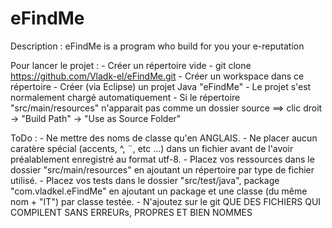 eFindMe
=======

Description : eFindMe is a program who build for you your e-reputation

Pour lancer le projet : 
	- Créer un répertoire vide
	- git clone https://github.com/Vladk-el/eFindMe.git
	- Créer un workspace dans ce répertoire
	- Créer (via Eclipse) un projet Java "eFindMe"
	- Le projet s'est normalement chargé automatiquement
	- Si le répertoire "src/main/resources" n'apparait pas comme un dossier source ==> clic droit -> "Build Path" -> "Use as Source Folder"

ToDo : 
	- Ne mettre des noms de classe qu'en ANGLAIS.
	- Ne placer aucun caratère spécial (accents, ^, ¨, etc ...) dans un fichier avant de l'avoir préalablement enregistré au format utf-8.
	- Placez vos ressources dans le dossier "src/main/resources" en ajoutant un répertoire par type de fichier utilisé.
	- Placez vos tests dans le dossier "src/test/java", package "com.vladkel.eFindMe" en ajoutant un package et une classe (du même nom + "IT") par classe testée.
	- N'ajoutez sur le git QUE DES FICHIERS QUI COMPILENT SANS ERREURs, PROPRES ET BIEN NOMMES
